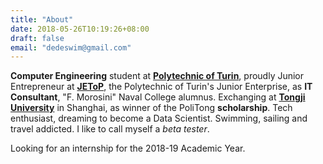 ```yaml
---
title: "About"
date: 2018-05-26T10:19:26+08:00
draft: false
email: "dedeswim@gmail.com"
---
```


**Computer Engineering** student at [**Polytechnic of Turin**](https://www.polito.it),  proudly Junior  Entrepreneur at [**JEToP**](https://jetop.com), the Polytechnic of Turin's Junior Enterprise, as  **IT Consultant**, "F. Morosini" Naval College alumnus. Exchanging at [**Tongji University**](https://www.tongji.edu.cn) in Shanghai, as winner of the PoliTong  **scholarship**. Tech enthusiast, dreaming to become a Data Scientist. Swimming, sailing and travel addicted. I like to call myself a *beta tester*.

Looking for an internship for the 2018-19 Academic Year. 